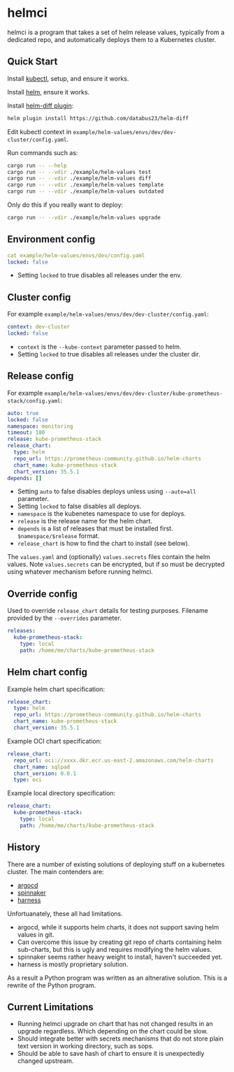 # helmci

helmci is a program that takes a set of helm release values, typically from a dedicated repo, and automatically deploys them to a Kubernetes cluster.

## Quick Start

Install [kubectl](https://kubernetes.io/docs/tasks/tools/install-kubectl-linux/), setup, and ensure it works.

Install [helm](https://helm.sh/docs/intro/install/), ensure it works.

Install [helm-diff plugin](https://github.com/databus23/helm-diff):

```sh
helm plugin install https://github.com/databus23/helm-diff
```

Edit kubectl context in `example/helm-values/envs/dev/dev-cluster/config.yaml`.

Run commands such as:

```sh
cargo run -- --help
cargo run -- --vdir ./example/helm-values test
cargo run -- --vdir ./example/helm-values diff
cargo run -- --vdir ./example/helm-values template
cargo run -- --vdir ./example/helm-values outdated
```

Only do this if you really want to deploy:

```sh
cargo run -- --vdir ./example/helm-values upgrade
```

## Environment config

```yaml
cat example/helm-values/envs/dev/config.yaml
locked: false
```

* Setting `locked` to true disables all releases under the env.

## Cluster config

For example `example/helm-values/envs/dev/dev-cluster/config.yaml`:

```yaml
context: dev-cluster
locked: false
```

* `context` is the `--kube-context` parameter passed to helm.
* Setting `locked` to true disables all releases under the cluster dir.


## Release config

For example `example/helm-values/envs/dev/dev-cluster/kube-prometheus-stack/config.yaml`:

```yaml
auto: true
locked: false
namespace: monitoring
timeout: 180
release: kube-prometheus-stack
release_chart:
  type: helm
  repo_url: https://prometheus-community.github.io/helm-charts
  chart_name: kube-prometheus-stack
  chart_version: 35.5.1
depends: []
```

* Setting `auto` to false disables deploys unless using `--auto=all` parameter.
* Setting `locked` to false disables all deploys.
* `namespace` is the kubenetes namespace to use for deploys.
* `release` is the release name for the helm chart.
* `depends` is a list of releases that must be installed first. `$namespace/$release` format.
* `release_chart` is how to find the chart to install (see below).

The `values.yaml` and (optionally) `values.secrets` files contain the helm values. Note `values.secrets` can be encrypted, but if so must be decrypted using whatever mechanism before running helmci.

## Override config

Used to override `release_chart` details for testing purposes. Filename provided by the `--overrides` parameter.

```yaml
releases:
  kube-prometheus-stack:
    type: local
    path: /home/me/charts/kube-prometheus-stack
```

## Helm chart config


Example helm chart specification:

```yaml
release_chart:
  type: helm
  repo_url: https://prometheus-community.github.io/helm-charts
  chart_name: kube-prometheus-stack
  chart_version: 35.5.1
```

Example OCI chart specification:

```yaml
release_chart:
  repo_url: oci://xxxx.dkr.ecr.us-east-2.amazonaws.com/helm-charts
  chart_name: sqlpad
  chart_version: 0.0.1
  type: oci
```

Example local directory specification:

```yaml
release_chart:
  kube-prometheus-stack:
    type: local
    path: /home/me/charts/kube-prometheus-stack
```

## History

There are a number of existing solutions of deploying stuff on a kubernetes cluster. The main contenders are:

* [argocd](https://argoproj.github.io/cd/)
* [spinnaker](https://spinnaker.io/)
* [harness](https://docs.harness.io/)

Unfortuanately, these all had limitations.

* argocd, while it supports helm charts, it does not support saving helm values in git.
* Can overcome this issue by creating git repo of charts containing helm sub-charts, but this is ugly and requires modifying the helm values.
* spinnaker seems rather heavy weight to install, haven't succeeded yet.
* harness is mostly proprietary solution.

As a result a Python program was written as an altnerative solution. This is a rewrite of the Python program.

## Current Limitations

* Running helmci upgrade on chart that has not changed results in an upgrade regardless. Which depending on the chart could be slow.
* Should integrate better with secrets mechanisms that do not store plain text version in working directory, such as sops.
* Should be able to save hash of chart to ensure it is unexpectedly changed upstream.